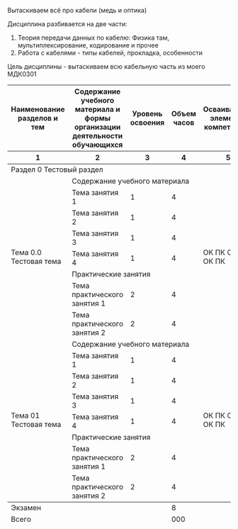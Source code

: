 Вытаскиваем всё про кабели (медь и оптика)

Дисциплина разбивается на две части:

1) Теория передачи данных по кабелю: Физика там, мультиплексирование, кодирование и прочее
2) Работа с кабелями - типы кабелей, прокладка, особенности 

Цель дисциплины - вытаскиваем всю кабельную часть из моего МДК0301

<table id="program-table">
    <thead> <!-- Шапка, редактировать вроде не нужно -->
        <tr>
            <th>Наименование разделов и тем</th>
            <th>Содержание учебного материала и формы организации деятельности обучающихся</th>
            <th>Уровень освоения</th>
            <th>Объем часов</th>
            <th>Осваиваемые элементы компетенций</th>
        </tr>
        <tr>
            <th>1</th>
            <th>2</th>
            <th>3</th>
            <th>4</th>
            <th>5</th>
        </tr>
    </thead>
    <tbody> <!-- Содержимое рабочей программы -->
        <tr>
            <td colspan="5">Раздел 0 Тестовый раздел</td>
        </tr>
        <tr>
            <td rowspan="8">Тема 0.0 Тестовая тема</td>
            <td colspan="3">Содержание учебного материала</td>
            <td rowspan="8">ОК ПК ОК ПК ОК ПК</td>
        </tr>
        <tr>
            <td>Тема занятия 1</td>
            <td>1</td>
            <td>4</td>
        </tr>
        <tr>
            <td>Тема занятия 2</td>
            <td>1</td>
            <td>4</td>
        </tr>
        <tr>
            <td>Тема занятия 3</td>
            <td>1</td>
            <td>4</td>
        </tr>
        <tr>
            <td>Тема занятия 4</td>
            <td>1</td>
            <td>4</td>
        </tr>
        <tr>
            <td colspan="3">Практические занятия</td>
        </tr>
        <tr>
            <td>Тема практического занятия 1</td>
            <td>2</td>
            <td>4</td>
        </tr>
        <tr>
            <td>Тема практического занятия 2</td>
            <td>2</td>
            <td>4</td>
        </tr>
        <tr>
            <td rowspan="8">Тема 01 Тестовая тема</td>
            <td colspan="3">Содержание учебного материала</td>
            <td rowspan="8">ОК ПК ОК ПК ОК ПК</td>
        </tr>
        <tr>
            <td>Тема занятия 1</td>
            <td>1</td>
            <td>4</td>
        </tr>
        <tr>
            <td>Тема занятия 2</td>
            <td>1</td>
            <td>4</td>
        </tr>
        <tr>
            <td>Тема занятия 3</td>
            <td>1</td>
            <td>4</td>
        </tr>
        <tr>
            <td>Тема занятия 4</td>
            <td>1</td>
            <td>4</td>
        </tr>
        <tr>
            <td colspan="3">Практические занятия</td>
        </tr>
        <tr>
            <td>Тема практического занятия 1</td>
            <td>2</td>
            <td>4</td>
        </tr>
        <tr>
            <td>Тема практического занятия 2</td>
            <td>2</td>
            <td>4</td>
        </tr>
    </tbody>
    <tfoot> <!-- Подвал с итогами -->
        <tr>
            <td colspan="3">Экзамен</td>
            <td>8</td>
            <td>&nbsp;</td>
        </tr>
        <tr>
            <td colspan="3">Всего</td>
            <td>000</td>
            <td>&nbsp;</td>
        </tr>
    </tfoot>
</table>